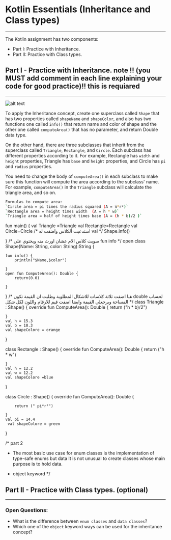 # Kotlin Essentials (Inheritance and Class types)
---
The Kotlin assignment has two components:
- Part I: Practice with Inheritance.
- Part II: Practice with Class types. 

## Part I - Practice with Inheritance. note !! (you MUST add comment in each line explaining your code for good practice)!! this is requiared 
---
![alt text](example.png)

To apply the Inheritance concept, create one superclass called `Shape` that has two properties called `shapeName` and `shapeColor`, and also has two functions one called `info()` that return name and color of shape and the other one called `computeArea()` that has no parameter, and return Double data type.

On the other hand, there are three subclasses that inherit from the superclass called `Triangle`, `Rectangle`, and `Circle`. Each subclass has different properties according to it. For example, Rectangle has `width` and `height` properties, Triangle has `base` and `height` properties, and Circle has `pi` and `radius` properties.

You need to change the body of `computeArea()` in each subclass to make sure this function will compute the area according to the subclass' name. For example, `computeArea()` in the `Triangle` subclass will calculate the triangle area, and so on.

```sh
Formulas to compute area:
`Circle area = pi times the radius squared (A = π*r²)`
`Rectangle area = height times width  (A = h * w)`
`Triangle area = half of height times base (A = (h * b)/2 )`
```

fun main() {
val Triangle =Triangle
val Rectangle=Rectangle
val Circle=Circle
/*
استدعيت الكلاس واضفت له val
*/
Shape.info()

}
/*
سويت كلاس الام عشان اورث منه ويحتوي على fun info
*/
open class Shape(Name: String, color: String):String {

    fun info() {
        println("$Name,$color")

    }
    open fun ComputeArea(): Double {
        return(0.0)

    }

}
/*
هنا اضفت ثلاثة كلاسات للاشكال المطلوبة وطلبت ان القيمة تكون double لحساب المساحة ويرجعلي القيمة وايضا اضفت قيم للارقام واللون لكل شكل
*/
class Triangle : Shape() {
override fun ComputeArea(): Double {
return ("h * b)/2")

    }
    val h = 15.3
    val b = 10.3
    val shapeColore = orange
}


class Rectangle : Shape() {
override fun ComputeArea(): Double {
return ("h * w")

    }
    val h = 12.2
    val w = 12.2
    val shapeColore =blue

}

class Circle : Shape() {
override fun ComputeArea(): Double {


        return (" pi*r²")

    }
    val pi = 14.4
     val shapeColore = green

}

/*
part 2
* The most basic use case for enum classes is the implementation of type-safe enums but data
  It is not unusual to create classes whose main purpose is to hold data.

*  object keyword
   */




## Part II - Practice with Class types. (optional)
---
### Open Questions:
- What is the difference between `enum classes` and `data classes`?
- Which one of the `object` keyword ways can be used for the inheritance concept? 


